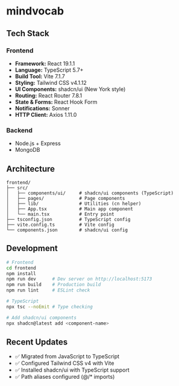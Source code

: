 # mindvocab

## Tech Stack
### Frontend
- **Framework:** React 19.1.1
- **Language:** TypeScript 5.7+
- **Build Tool:** Vite 7.1.7
- **Styling:** Tailwind CSS v4.1.12
- **UI Components:** shadcn/ui (New York style)
- **Routing:** React Router 7.8.1
- **State & Forms:** React Hook Form
- **Notifications:** Sonner
- **HTTP Client:** Axios 1.11.0

### Backend
- Node.js + Express
- MongoDB

## Architecture
```
frontend/
├── src/
│   ├── components/ui/     # shadcn/ui components (TypeScript)
│   ├── pages/             # Page components
│   ├── lib/               # Utilities (cn helper)
│   ├── App.tsx            # Main app component
│   └── main.tsx           # Entry point
├── tsconfig.json          # TypeScript config
├── vite.config.ts         # Vite config
└── components.json        # shadcn/ui config
```

## Development
```bash
# Frontend
cd frontend
npm install
npm run dev      # Dev server on http://localhost:5173
npm run build    # Production build
npm run lint     # ESLint check

# TypeScript
npx tsc --noEmit # Type checking

# Add shadcn/ui components
npx shadcn@latest add <component-name>
```

## Recent Updates
- ✅ Migrated from JavaScript to TypeScript
- ✅ Configured Tailwind CSS v4 with Vite
- ✅ Installed shadcn/ui with TypeScript support
- ✅ Path aliases configured (@/* imports)
